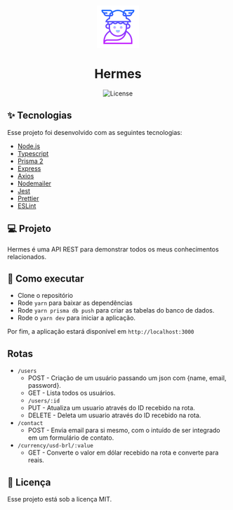 <div align="center">
  <img src='./src/assets/images/hermes.png'/>
</div>
<h1 align="center">Hermes</h1>
<p align="center"><img alt="License" src="https://img.shields.io/static/v1?label=license&message=MIT&color=8257E5&labelColor=000000"></p>

## ✨ Tecnologias

Esse projeto foi desenvolvido com as seguintes tecnologias:

- [Node.js](https://nodejs.org/en/)
- [Typescript](https://www.typescriptlang.org/)
- [Prisma 2](https://www.prisma.io/)
- [Express](https://expressjs.com/pt-br/)
- [Axios](https://axios-http.com/)
- [Nodemailer](https://nodemailer.com/about/)
- [Jest](https://jestjs.io/pt-BR/)
- [Prettier](https://prettier.io/)
- [ESLint](https://eslint.org/)

## 💻 Projeto

Hermes é uma API REST para demonstrar todos os meus conhecimentos relacionados.

## 🚀 Como executar

- Clone o repositório
- Rode `yarn` para baixar as dependências
- Rode `yarn prisma db push` para criar as tabelas do banco de dados.
- Rode o `yarn dev` para iniciar a aplicação.

Por fim, a aplicação estará disponível em `http://localhost:3000`

## Rotas
- `/users`
  - POST - Criação de um usuário passando um json com {name, email, password}.
  - GET - Lista todos os usuários.
  - `/users/:id`
  - PUT - Atualiza um usuario através do ID recebido na rota.
  - DELETE - Deleta um usuario através do ID recebido na rota.
- `/contact`
  - POST - Envia email para si mesmo, com o intuído de ser integrado em um formulário de contato.
- `/currency/usd-brl/:value`
  - GET - Converte o valor em dólar recebido na rota e converte para reais.

## 📄 Licença

Esse projeto está sob a licença MIT.